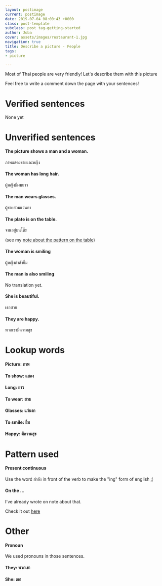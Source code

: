 ```yaml
---
layout: postimage
current: postimage
date: 2019-07-04 08:00:43 +0000
class: post-template
subclass: post tag-getting-started
author: Joba
cover: assets/images/restaurant-1.jpg
navigation: true
title: Describe a picture - People
tags:
- picture

---
```

Most of Thai people are very friendly! Let's describe them with this picture

Feel free to write a comment down the page with your sentences!

# Verified sentences

None yet

# Unverified sentences

#### The picture shows a man and a woman.

<span class="blue">ภาพแสดงชายและหญิง</span>

#### The woman has long hair.

<span class="blue">ผู้หญิงมีผมยาว</span>

#### The man wears glasses.

<span class="blue">ผู้ชายสวมแว่นตา</span>

#### The plate is on the table.

<span class="blue">จานอยู่บนโต๊ะ</span>

(see my [note about the pattern on the table](https://mythainote.com/on-the-table "pattern on the .."))

#### The woman is smiling

<span class="blue">ผู้หญิงกำลังยิ้ม</span>

#### The man is also smiling

No translation yet. 

#### She is beautiful.

<span class="blue">เธอสวย</span>

#### They are happy.

<span class="blue">พวกเขามีความสุข</span>

# Lookup words

#### Picture: <span class="blue">ภาพ</span>

#### To show: <span class="blue">แสดง</span>

#### Long: <span class="blue">ยาว</span>

#### To wear: <span class="blue">สวม</span>

#### Glasses: <span class="blue">แว่นตา</span>

#### To smile: <span class="blue">ยิ้ม</span>

#### Happy: <span class="blue">มีความสุข</span>

# Pattern used

#### Present continuous

Use the word <span class="blue">กำลัง</span> in front of the verb to make the "ing" form of english ;) 

#### On the ... 

I've already wrote on note about that. 

Check it out [here](https://mythainote.com/on-the-table "On the ...")

# Other

#### Pronoun

We used pronouns in those sentences. 

#### They: <span class="blue">พวกเขา</span>

#### She: <span class="blue">เธอ</span>

<br/><br/><br/>